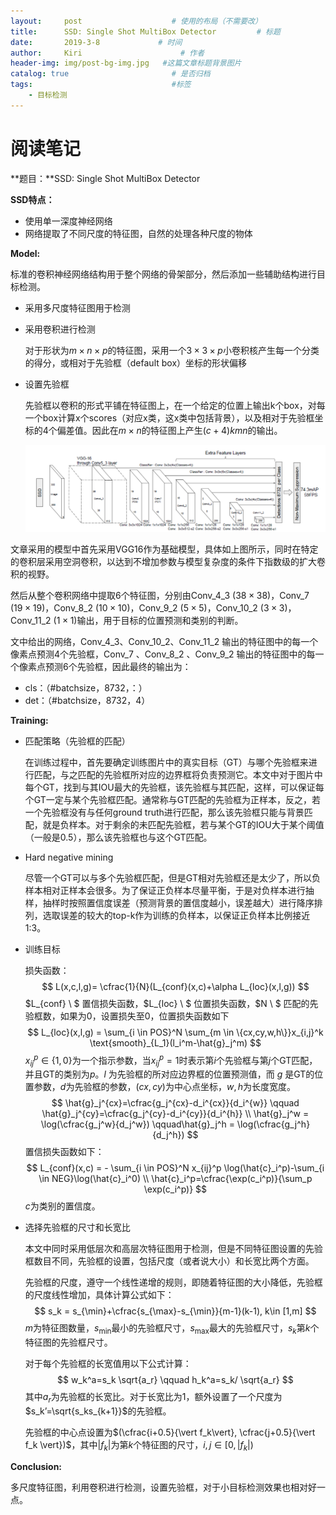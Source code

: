 ```yaml
---
layout:     post                    # 使用的布局（不需要改）
title:      SSD: Single Shot MultiBox Detector         # 标题
date:       2019-3-8             # 时间
author:     Kiri                      # 作者
header-img: img/post-bg-img.jpg   #这篇文章标题背景图片
catalog: true                       # 是否归档
tags:                               #标签
    - 目标检测
---
```


# 阅读笔记

**题目：**SSD: Single Shot MultiBox Detector

**SSD特点：**

- 使用单一深度神经网络
- 网络提取了不同尺度的特征图，自然的处理各种尺度的物体

**Model:**

标准的卷积神经网络结构用于整个网络的骨架部分，然后添加一些辅助结构进行目标检测。

- 采用多尺度特征图用于检测

- 采用卷积进行检测

  对于形状为$m \times n \times p$的特征图，采用一个$3 \times 3 \times p$小卷积核产生每一个分类的得分，或相对于先验框（default box）坐标的形状偏移

- 设置先验框

  先验框以卷积的形式平铺在特征图上，在一个给定的位置上输出k个box，对每一个box计算x个scores（对应x类，这x类中包括背景），以及相对于先验框坐标的4个偏差值。因此在$m \times n$的特征图上产生$(c+4)kmn$的输出。

  ![pic](<https://raw.githubusercontent.com/caiwendi/caiwendi.github.io/master/img/SSD-1.png>)

文章采用的模型中首先采用VGG16作为基础模型，具体如上图所示，同时在特定的卷积层采用空洞卷积，以达到不增加参数与模型复杂度的条件下指数级的扩大卷积的视野。

然后从整个卷积网络中提取6个特征图，分别由Conv_4_3 ($38 \times 38​$)，Conv_7 ($19 \times 19​$)，Conv_8_2 ($10 \times 10​$)，Conv_9_2 ($5 \times 5​$)，Conv_10_2 ($3 \times 3​$)，Conv_11_2 ($1 \times 1​$)输出，用于目标的位置预测和类别的判断。

文中给出的网络，Conv_4_3、Conv_10_2、Conv_11_2 输出的特征图中的每一个像素点预测4个先验框，Conv_7 、Conv_8_2 、Conv_9_2 输出的特征图中的每一个像素点预测6个先验框，因此最终的输出为：

- cls：（#batchsize，8732，：）
- det：（#batchsize，8732，4）

**Training:**

- 匹配策略（先验框的匹配）

  在训练过程中，首先要确定训练图片中的真实目标（GT）与哪个先验框来进行匹配，与之匹配的先验框所对应的边界框将负责预测它。本文中对于图片中每个GT，找到与其IOU最大的先验框，该先验框与其匹配，这样，可以保证每个GT一定与某个先验框匹配。通常称与GT匹配的先验框为正样本，反之，若一个先验框没有与任何ground truth进行匹配，那么该先验框只能与背景匹配，就是负样本。对于剩余的未匹配先验框，若与某个GT的IOU大于某个阈值（一般是0.5），那么该先验框也与这个GT匹配。

- Hard negative mining

  尽管一个GT可以与多个先验框匹配，但是GT相对先验框还是太少了，所以负样本相对正样本会很多。为了保证正负样本尽量平衡，于是对负样本进行抽样，抽样时按照置信度误差（预测背景的置信度越小，误差越大）进行降序排列，选取误差的较大的top-k作为训练的负样本，以保证正负样本比例接近1:3。

- 训练目标

  损失函数：
  $$
  L(x,c,l,g)= \cfrac{1}{N}(L_{conf}(x,c)+\alpha L_{loc}(x,l,g))
  $$
  $L_{conf} \ $ 置信损失函数，$L_{loc} \ $ 位置损失函数，$N  \ $ 匹配的先验框数，如果为0，设置损失至0，位置损失函数如下
  $$
  L_{loc}(x,l,g) = \sum_{i \in POS}^N \sum_{m \in \{cx,cy,w,h\}}x_{i,j}^k \text{smooth}_{L_1}(l_i^m-\hat{g}_j^m)
  $$
  $x_{ij}^p \in \{1,0\}$为一个指示参数，当$x_{ij}^p=1$时表示第$i$个先验框与第$j$个GT匹配，并且GT的类别为$p$。$l$ 为先验框的所对应边界框的位置预测值，而 $g$ 是GT的位置参数，$d$为先验框的参数，$(cx,cy)$为中心点坐标，$w,h$为长度宽度。
  $$
  \hat{g}_j^{cx}=\cfrac{g_j^{cx}-d_i^{cx}}{d_i^{w}} \qquad \hat{g}_j^{cy}=\cfrac{g_j^{cy}-d_i^{cy}}{d_i^{h}} \\
  \hat{g}_j^w = \log(\cfrac{g_j^w}{d_j^w})   \qquad\hat{g}_j^h = \log(\cfrac{g_j^h}{d_j^h})
  $$
  置信损失函数如下：
  $$
  L_{conf}(x,c) = - \sum_{i \in POS}^N x_{ij}^p \log(\hat{c}_i^p)-\sum_{i \in NEG}\log(\hat{c}_i^0) \\ \hat{c}_i^p=\cfrac{\exp(c_i^p)}{\sum_p \exp(c_i^p)}
  $$
  $c$为类别的置信度。

- 选择先验框的尺寸和长宽比

  本文中同时采用低层次和高层次特征图用于检测，但是不同特征图设置的先验框数目不同，先验框的设置，包括尺度（或者说大小）和长宽比两个方面。

  先验框的尺度，遵守一个线性递增的规则，即随着特征图的大小降低，先验框的尺度线性增加，具体计算公式如下：
  $$
  s_k = s_{\min}+\cfrac{s_{\max}-s_{\min}}{m-1}(k-1), k\in [1,m]
  $$
  $m$为特征图数量，$s_{\min}$最小的先验框尺寸，$s_\max$最大的先验框尺寸，$s_k$第$k$个特征图的先验框尺寸。

  对于每个先验框的长宽值用以下公式计算：
  $$
  w_k^a=s_k \sqrt{a_r} \qquad h_k^a=s_k/ \sqrt{a_r}
  $$
  其中$a_r$为先验框的长宽比。对于长宽比为1，额外设置了一个尺度为$s_k’=\sqrt{s_ks_{k+1}}$的先验框。

  先验框的中心点设置为$(\cfrac{i+0.5}{\vert f_k\vert}, \cfrac{j+0.5}{\vert f_k \vert})$，其中$\vert f_k \vert$为第$k$个特征图的尺寸，$i,j \in [0,\vert f_k \vert)​$

**Conclusion:**

多尺度特征图，利用卷积进行检测，设置先验框，对于小目标检测效果也相对好一点。